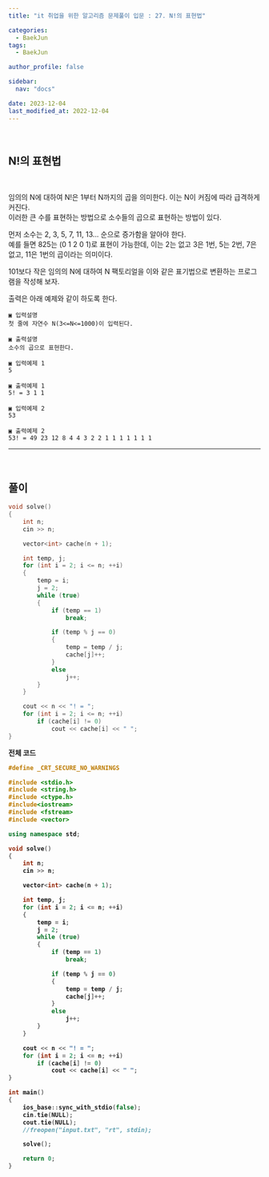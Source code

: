 ```yaml
---
title: "it 취업을 위한 알고리즘 문제풀이 입문 : 27. N!의 표현법"

categories:
  - BaekJun
tags:
  - BaekJun

author_profile: false

sidebar:
  nav: "docs"

date: 2023-12-04
last_modified_at: 2022-12-04
---
```


<br>

## N!의 표현법

<br>

임의의 N에 대하여 N!은 1부터 N까지의 곱을 의미한다. 이는 N이 커짐에 따라 급격하게 커진다.  
이러한 큰 수를 표현하는 방법으로 소수들의 곱으로 표현하는 방법이 있다.  

먼저 소수는 2, 3, 5, 7, 11, 13... 순으로 증가함을 알아야 한다.  
예를 들면 825는 (0 1 2 0 1)로 표현이 가능한데, 이는 2는 없고 3은 1번, 5는 2번, 7은 없고, 11은 1번의 곱이라는 의미이다.  

101보다 작은 임의의 N에 대하여 N 팩토리얼을 이와 같은 표기법으로 변환하는 프로그램을 작성해 보자.  

출력은 아래 예제와 같이 하도록 한다.


```
▣ 입력설명
첫 줄에 자연수 N(3<=N<=1000)이 입력된다.

▣ 출력설명
소수의 곱으로 표현한다.

▣ 입력예제 1 
5

▣ 출력예제 1
5! = 3 1 1

▣ 입력예제 2 
53

▣ 출력예제 2
53! = 49 23 12 8 4 4 3 2 2 1 1 1 1 1 1 1
```

---

<br>

## 풀이  


```cpp
void solve()
{
	int n;
	cin >> n;

	vector<int> cache(n + 1);

	int temp, j;
	for (int i = 2; i <= n; ++i)
	{
		temp = i;
		j = 2;
		while (true)
		{
			if (temp == 1) 
				break;

			if (temp % j == 0)
			{
				temp = temp / j;
				cache[j]++;
			}
			else
				j++;
		}
	}

	cout << n << "! = ";
	for (int i = 2; i <= n; ++i)
		if (cache[i] != 0)
			cout << cache[i] << " ";
}
```

<b>전체 코드

```cpp
#define _CRT_SECURE_NO_WARNINGS

#include <stdio.h>
#include <string.h>
#include <ctype.h>
#include<iostream>
#include <fstream>
#include <vector>

using namespace std;

void solve()
{
	int n;
	cin >> n;

	vector<int> cache(n + 1);

	int temp, j;
	for (int i = 2; i <= n; ++i)
	{
		temp = i;
		j = 2;
		while (true)
		{
			if (temp == 1) 
				break;

			if (temp % j == 0)
			{
				temp = temp / j;
				cache[j]++;
			}
			else
				j++;
		}
	}

	cout << n << "! = ";
	for (int i = 2; i <= n; ++i)
		if (cache[i] != 0)
			cout << cache[i] << " ";
}

int main() 
{
	ios_base::sync_with_stdio(false);
	cin.tie(NULL);
	cout.tie(NULL);
	//freopen("input.txt", "rt", stdin);

	solve();

	return 0;
}
```